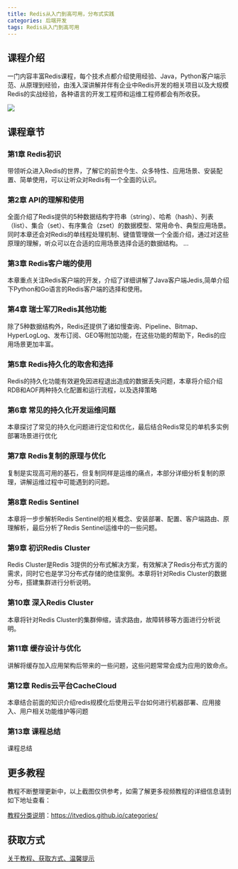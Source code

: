 ```yaml
---
title: Redis从入门到高可用，分布式实践 
categories: 后端开发
tags: Redis从入门到高可用
---
```


## 课程介绍

一门内容丰富Redis课程，每个技术点都介绍使用经验、Java，Python客户端示范、从原理到经验，由浅入深讲解并伴有企业中Redis开发的相关项目以及大规模Redis的实战经验，各种语言的开发工程师和运维工程师都会有所收获。

![](http://oqn6ggw87.bkt.clouddn.com/Redis从入门到高可用.png)

<!--more-->

## 课程章节

### 第1章 Redis初识

带领听众进入Redis的世界，了解它的前世今生、众多特性、应用场景、安装配置、简单使用，可以让听众对Redis有一个全面的认识。

### 第2章 API的理解和使用

全面介绍了Redis提供的5种数据结构字符串（string）、哈希（hash）、列表（list）、集合（set）、有序集合（zset）的数据模型、常用命令、典型应用场景。同时本章还会对Redis的单线程处理机制、键值管理做一个全面介绍，通过对这些原理的理解，听众可以在合适的应用场景选择合适的数据结构。 ...

### 第3章 Redis客户端的使用

本章重点关注Redis客户端的开发，介绍了详细讲解了Java客户端Jedis,简单介绍下Python和Go语言的Redis客户端的选择和使用。

### 第4章 瑞士军刀Redis其他功能

除了5种数据结构外，Redis还提供了诸如慢查询、Pipeline、Bitmap、HyperLogLog、发布订阅、GEO等附加功能，在这些功能的帮助下，Redis的应用场景更加丰富。

### 第5章 Redis持久化的取舍和选择

Redis的持久化功能有效避免因进程退出造成的数据丢失问题，本章将介绍介绍RDB和AOF两种持久化配置和运行流程，以及选择策略

### 第6章 常见的持久化开发运维问题

本章探讨了常见的持久化问题进行定位和优化，最后结合Redis常见的单机多实例部署场景进行优化

### 第7章 Redis复制的原理与优化

复制是实现高可用的基石，但复制同样是运维的痛点，本部分详细分析复制的原理，讲解运维过程中可能遇到的问题。

### 第8章 Redis Sentinel

本章将一步步解析Redis Sentinel的相关概念、安装部署、配置、客户端路由、原理解析，最后分析了Redis Sentinel运维中的一些问题。

### 第9章 初识Redis Cluster

Redis Cluster是Redis 3提供的分布式解决方案，有效解决了Redis分布式方面的需求，同时它也是学习分布式存储的绝佳案例。本章将针对Redis Cluster的数据分布，搭建集群进行分析说明。

### 第10章 深入Redis Cluster

本章将针对Redis Cluster的集群伸缩，请求路由，故障转移等方面进行分析说明。

### 第11章 缓存设计与优化

讲解将缓存加入应用架构后带来的一些问题，这些问题常常会成为应用的致命点。

### 第12章 Redis云平台CacheCloud

本章结合前面的知识介绍redis规模化后使用云平台如何进行机器部署、应用接入、用户相关功能维护等问题

### 第13章 课程总结

课程总结

## 更多教程

教程不断整理更新中，以上截图仅供参考，如需了解更多视频教程的详细信息请到如下地址查看：

[教程分类说明](https://itvedios.github.io/categories/)：<https://itvedios.github.io/categories/>

## 获取方式

[关于教程、获取方式、温馨提示](https://itvedios.github.io/about/)